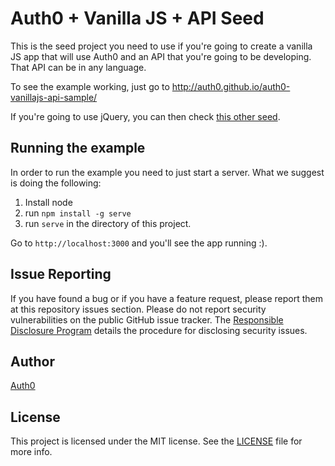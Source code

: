 # Auth0 + Vanilla JS + API Seed

This is the seed project you need to use if you're going to create a vanilla JS app that will use Auth0 and an API that you're going to be developing. That API can be in any language.

To see the example working, just go to http://auth0.github.io/auth0-vanillajs-api-sample/

If you're going to use jQuery, you can then check [this other seed](https://github.com/auth0/auth0-jquery-api-sample).

## Running the example

In order to run the example you need to just start a server. What we suggest is doing the following:

1. Install node
2. run `npm install -g serve`
3. run `serve` in the directory of this project.

Go to `http://localhost:3000` and you'll see the app running :).

## Issue Reporting

If you have found a bug or if you have a feature request, please report them at this repository issues section. Please do not report security vulnerabilities on the public GitHub issue tracker. The [Responsible Disclosure Program](https://auth0.com/whitehat) details the procedure for disclosing security issues.

## Author

[Auth0](auth0.com)

## License

This project is licensed under the MIT license. See the [LICENSE](LICENSE) file for more info.
